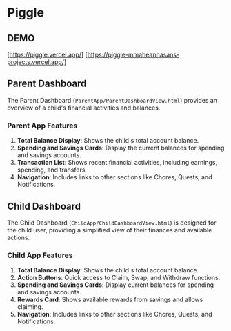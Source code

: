 # Piggle

## DEMO

[https://piggle.vercel.app/] [https://piggle-mmaheanhasans-projects.vercel.app/]

## Parent Dashboard

The Parent Dashboard (`ParentApp/ParentDashboardView.html`) provides an overview of a child's financial activities and balances.

### Parent App Features

1. **Total Balance Display**: Shows the child's total account balance.
2. **Spending and Savings Cards**: Display the current balances for spending and savings accounts.
3. **Transaction List**: Shows recent financial activities, including earnings, spending, and transfers.
4. **Navigation**: Includes links to other sections like Chores, Quests, and Notifications.

## Child Dashboard

The Child Dashboard (`ChildApp/ChildDashboardView.html`) is designed for the child user, providing a simplified view of their finances and available actions.

### Child App Features

1. **Total Balance Display**: Shows the child's total account balance.
2. **Action Buttons**: Quick access to Claim, Swap, and Withdraw functions.
3. **Spending and Savings Cards**: Display current balances for spending and savings accounts.
4. **Rewards Card**: Shows available rewards from savings and allows claiming.
5. **Navigation**: Includes links to other sections like Chores, Quests, and Notifications.
